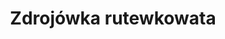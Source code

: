 ---
title: 'Zdrojówka rutewkowata'
latina: '(Isopyrum thalictroides)'
pubDate: 'Jul 01 2022'
mainImage: 'zdrojowka_rutewkowata.jpeg'
level1: 'rośliny naczyniowe'
level2: 'jaskrowce'
level3: 'jaskrowate'
level4: 'zdrojówka'
flowertime: 'marzec - maj'
where: 'Występuje w południowej oraz środkowej Europie. W Polsce roślina średnio pospolita (3 w 5 stopniowej skali częstości występowania), głównie w Polsce centralnej i wschodniej, w Polsce zachodniej jest wielką rzadkością.'
---